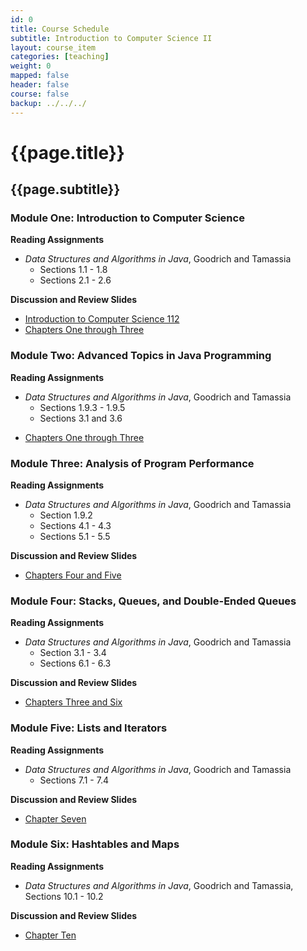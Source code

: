 ```yaml
---
id: 0
title: Course Schedule
subtitle: Introduction to Computer Science II
layout: course_item
categories: [teaching]
weight: 0
mapped: false
header: false
course: false
backup: ../../../
---
```


# {{page.title}}

## {{page.subtitle}}

### Module One: Introduction to Computer Science

**Reading Assignments**

- <em>Data Structures and Algorithms in Java</em>, Goodrich and Tamassia
    - Sections 1.1 - 1.8
    - Sections 2.1 - 2.6

**Discussion and Review Slides**

<ul>

  <li> <a target="_blank" href ="{{site.baseurl}}teaching/cs112S2015/provide/slides/module1/cs112S2015-introduction.html">Introduction to Computer Science 112</a>
  <li> <a target="_blank" href ="{{site.baseurl}}teaching/cs112S2015/provide/slides/module1/cs112S2015-chapter1.html">Chapters One through Three </a>

</ul>

### Module Two: Advanced Topics in Java Programming

**Reading Assignments**

- <em>Data Structures and Algorithms in Java</em>, Goodrich and Tamassia
    - Sections 1.9.3 - 1.9.5
    - Sections 3.1 and 3.6

<ul>

  <li> <a target="_blank" href ="{{site.baseurl}}teaching/cs112S2015/provide/slides/module1/cs112S2015-chapter1.html">Chapters One through Three </a>

</ul>

### Module Three: Analysis of Program Performance

**Reading Assignments**

- <em>Data Structures and Algorithms in Java</em>, Goodrich and Tamassia
    - Section 1.9.2
    - Sections 4.1 - 4.3
    - Sections 5.1 - 5.5

**Discussion and Review Slides**

<ul>

  <li> <a target="_blank" href ="{{site.baseurl}}teaching/cs112S2015/provide/slides/module2/cs112S2015-chapter4.html">Chapters Four and Five</a>

</ul>

### Module Four: Stacks, Queues, and Double-Ended Queues

**Reading Assignments**

- <em>Data Structures and Algorithms in Java</em>, Goodrich and Tamassia
    - Section 3.1 - 3.4
    - Sections 6.1 - 6.3

**Discussion and Review Slides**

<ul>

  <li> <a target="_blank" href ="{{site.baseurl}}teaching/cs112S2015/provide/slides/module3/cs112S2015-chapter5.html">Chapters Three and Six</a>

</ul>

### Module Five: Lists and Iterators

**Reading Assignments**

- <em>Data Structures and Algorithms in Java</em>, Goodrich and Tamassia
    - Sections 7.1 - 7.4

**Discussion and Review Slides**

<ul>

  <li> <a target="_blank" href ="{{site.baseurl}}teaching/cs112S2015/provide/slides/module4/cs112S2015-chapter6.html">Chapter Seven</a>

</ul>

### Module Six: Hashtables and Maps

**Reading Assignments**

- <em>Data Structures and Algorithms in Java</em>, Goodrich and Tamassia, Sections 10.1 - 10.2

**Discussion and Review Slides**

<ul>

  <li> <a target="_blank" href ="{{site.baseurl}}teaching/cs112S2015/provide/slides/module5/cs112S2015-chapter10.html">Chapter Ten</a>

</ul>


